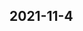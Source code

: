 
## 2021-11-4

### [<title>[医学分享]临汾代开医院免军训证明(免体育免测证明 - DockOne.io</title>](http://dockone.io/question/1581096)

### [<title>〖今日发布〗东莞开医院诊断证明(代开医院出院小结 - DockOne.io</title>](http://dockone.io/question/1581095)

### [<title>[医学分享]晋城代开医院免军训证明(免体育免测证明 - DockOne.io</title>](http://dockone.io/question/1581094)

### [<title>〖今日发布〗大连开医院诊断证明(代开医院出院小结 - DockOne.io</title>](http://dockone.io/question/1581093)

### [<title>〖今日发布〗郑州开医院诊断证明(代开医院出院小结 - DockOne.io</title>](http://dockone.io/question/1581092)

### [<title>[医学分享]长治代开医院免军训证明(免体育免测证明 - DockOne.io</title>](http://dockone.io/question/1581091)

### [<title>〖今日发布〗青岛开医院诊断证明(代开医院出院小结 - DockOne.io</title>](http://dockone.io/question/1581090)

### [<title>〖今日发布〗沈阳开医院诊断证明(代开医院出院小结 - DockOne.io</title>](http://dockone.io/question/1581089)

### [<title>[医学分享]晋中代开医院免军训证明(免体育免测证明 - DockOne.io</title>](http://dockone.io/question/1581088)

### [<title>〖今日发布〗长沙开医院诊断证明(代开医院出院小结 - DockOne.io</title>](http://dockone.io/question/1581087)

### [<title>[医学分享]吕梁代开医院免军训证明(免体育免测证明 - DockOne.io</title>](http://dockone.io/question/1581086)

### [<title>[医学分享]阳泉代开医院免军训证明(免体育免测证明 - DockOne.io</title>](http://dockone.io/question/1581085)

### [<title>[医学分享]忻州代开医院免军训证明(免体育免测证明 - DockOne.io</title>](http://dockone.io/question/1581084)

### [<title>〖今日发布〗西安开医院诊断证明(代开医院出院小结 - DockOne.io</title>](http://dockone.io/question/1581083)

### [<title>〖今日发布〗苏州开医院诊断证明(代开医院出院小结 - DockOne.io</title>](http://dockone.io/question/1581082)

### [<title>[医学分享]朔州代开医院免军训证明(免体育免测证明 - DockOne.io</title>](http://dockone.io/question/1581081)

### [<title>[医学分享]大同代开医院免军训证明(免体育免测证明 - DockOne.io</title>](http://dockone.io/question/1581080)

### [<title>〖今日发布〗天津开医院诊断证明(代开医院出院小结 - DockOne.io</title>](http://dockone.io/question/1581079)

### [<title>[医学分享]太原代开医院免军训证明(免体育免测证明 - DockOne.io</title>](http://dockone.io/question/1581078)

### [<title>[医学分享]衡水代开医院免军训证明(免体育免测证明 - DockOne.io</title>](http://dockone.io/question/1581077)